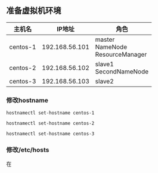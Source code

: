 ## 准备虚拟机环境

| 主机名   | IP地址         | 角色                                      |
| -------- | -------------- | ----------------------------------------- |
| centos-1 | 192.168.56.101 | master<br />NameNode<br />ResourceManager |
| centos-2 | 192.168.56.102 | slave1<br />SecondNameNode                |
| centos-3 | 192.168.56.103 | slave2                                    |

### 修改hostname

`hostnamectl set-hostname centos-1`

`hostnamectl set-hostname centos-2`

`hostnamectl set-hostname centos-3`

### 修改/etc/hosts

在

